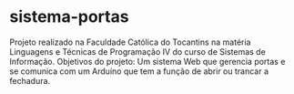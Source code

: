 # sistema-portas
Projeto realizado na Faculdade Católica do Tocantins na matéria Linguagens e Técnicas de Programação IV do curso de Sistemas de Informação.  Objetivos do projeto: Um sistema Web que gerencia portas e se comunica com um Arduíno que tem a função de abrir ou trancar a fechadura.

